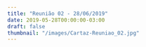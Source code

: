 ```yaml
---
title: "Reunião 02 - 28/06/2019"
date: 2019-05-28T00:00:00-03:00
draft: false
thumbnail: "/images/Cartaz-Reuniao_02.jpg"
---
```

